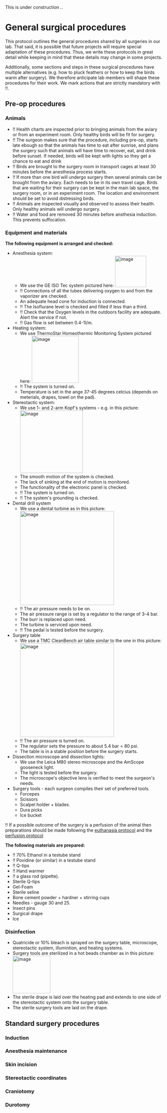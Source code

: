 This is under construction ..
# General surgical procedures

This protocol outlines the general procedures shared by all surgeries in our lab. That said, it is possible that future projects will require special adaptation of these procedures. Thus, we write these protocols in great detail while keeping in mind that these details may change in some projects. 

Additionally, some sections and steps in these surgical procedures have multiple alternatives (e.g. how to pluck feathers or how to keep the birds warm after surgery). We therefore anticipate lab members will shape these procedures for their work. We mark actions that are strictly mandatory with :bangbang:. 

## Pre-op procedures
### Animals
* :bangbang: Health charts are inspected prior to bringing animals from the aviary or from an experiment room. Only healthy birds will be fit for surgery.
* :bangbang: The surgeon makes sure that the procedure, including pre-op, starts late ebough so that the animals has time to eat after sunrise, and plans the surgery such that animals will have time to recover, eat, and drink before sunset. If needed, birds will be kept with lights so they get a chance to eat and drink
* :bangbang: Birds are brought to the surgery room in transport cages at least 30 minutes before the anesthesia process starts.
* :bangbang: If more than one bird will undergo surgery then several animals can be brought from the aviary. Each needs to be in its own travel cage. Birds that are waiting for their surgery can be kept in the main lab space, the surgery room, or in an experiment room. The location and environment should be set to avoid distressing birds.
* :bangbang: Animals are inspected visually and observed to assess their health. Only healthy animals will undergo surgery. 
* :bangbang: Water and food are removed 30 minutes before ansthesia induction. This prevents suffocation.
### Equipment and materials
**The following equipment is arranged and checked:**
* Anesthesia system:
	- We use the GE ISO Tec system pictured here: <img width="100" alt="image" src="https://user-images.githubusercontent.com/17324841/216810260-42d7f53f-7f18-448e-95a6-7ddf7a147a43.png">
	- :bangbang: Connections of all the tubes delivering oxygen to and from the vaporizer are checked. 
	- An adequate head cone for induction is connected.
	- :bangbang: The Isoflurane level is checked and filled if less than a third.
	- :bangbang: Check that the Oxygen levels in the outdoors facility are adequate. Alert the service if not.
	- :bangbang: Gas flow is set between 0.4-1l/m.
* Heating system:
	- We use ThermoStar Homeothermic Monitoring System pictured here: <img width="150" alt="image" src="https://user-images.githubusercontent.com/17324841/216810956-5b43804d-d9fb-4eab-861b-14b122868a3c.png">
	- :bangbang: The system is turned on.
	- Temperature is set in the ange 37-45 degrees celcius (depends on meterials, drapes, towel on the pad).
* Stereotactic system:
	- We use 1- and 2-arm Kopf's systems - e.g. in this picture:<img width="200" alt="image" src="https://user-images.githubusercontent.com/17324841/216823584-7757f256-66aa-4e3e-90e8-5f1dde4b14cc.png">
	- The smooth motion of the system is checked.
	- The lack of sinking at the end of motion is monitored.
	- The functionality of the electronic panel is checked.
	- :bangbang: The system is turned on.
	- :bangbang: The system's grounding is checked.
* Dental drill system
	- We use a dental turbine as in this picture: <img width="300" alt="image" src="https://user-images.githubusercontent.com/17324841/216824737-3ca6faab-65fe-45fe-9711-76e7fb380927.png">
	- :bangbang: The air pressure needs to be on.
	- The air pressure range is set by a regulator to the range of 3-4 bar.
	- The burr is replaced upon need.
	- The turbine is serviced upon need.
	- :bangbang: The pedal is tested before the surgery.
* Surgery table
	- We use a TMC CleanBench air table similar to the one in this picture: <img width="300" alt="image" src="https://user-images.githubusercontent.com/17324841/216755685-47d907d8-4411-43b2-b863-e6a2053a407b.png">
	- :bangbang: The air pressure is turned on.
	- The regulator sets the pressure to about 5.4 bar = 80 psi.
	- The table is in a stable position before the surgery starts. 
* Dissection microscope and dissection lights:
	- We use the Leica M80 stereo microscope and the AmScope gooseneck light.
	- The light is tested before the surgery.
	- The microscope's objective lens is verified to meet the surgeon's needs.  
* Surgery tools - each surgeon compiles their set of preferred tools.
	- Forcepes
	- Scissors
	- Scalpel holder + blades.
	- Dura picks
	- Ice bucket

:bangbang: If a possible outcome of the surgery is a perfusion of the animal then preparations should be made following the [euthanasia protocol](https://github.com/NeuralSyntaxLab/lab-handbook/blob/main/Animal%20Wellfare%20and%20Euthanasia/EuthanasiaProrotocls.md) and the [perfusion protocol](https://github.com/NeuralSyntaxLab/lab-handbook/blob/main/Histology%20and%20Immunohistochemistry/perfusion_and_brain_extraction.md)

**The following materials are prepared:**

* :bangbang: 70% Ethanol in a testube stand
* :bangbang: Povidine (or similar) in a testube stand
* :bangbang: Q-tips
* :bangbang: Hand warmer
* :bangbang: a glass rod (pipette).
* Sterile Q-tips
* Gel-Foam
* Sterile seline
* Bone cement powder + hardner + stirring cups
* Needles - gauge 30 and 25.
* Insect pins
* Surgical drape
* Ice

### Disinfection
* Quatricide or 10% bleach is sprayed on the surgery table, microscope, stereotactic system, illumintion, and heating systems.
* Surgery tools are sterilized in a hot beads chamber as in this picture: <img width="120" alt="image" src="https://user-images.githubusercontent.com/17324841/216833652-96035623-6b55-4321-b8b6-11cda7422db1.png">
* The sterile drape is laid over the heating pad and extends to one side of the stereotactic system onto the surgery table.
* The sterile surgery tools are laid on the drape. 

## Standard surgery procedures
### Induction

### Anesthesia maintenance

### Skin incision

### Stereotactic coordinates 

### Craniotomy

### Durotomy
